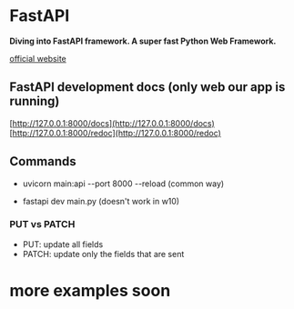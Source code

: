 # FastAPI

**Diving into FastAPI framework. A super fast Python Web Framework.**

[official website](https://fastapi.tiangolo.com/)

## FastAPI development docs (only web our app is running)

[http://127.0.0.1:8000/docs](http://127.0.0.1:8000/docs)
[http://127.0.0.1:8000/redoc](http://127.0.0.1:8000/redoc)

## Commands

- uvicorn main:api --port 8000 --reload (common way)

- fastapi dev main.py (doesn't work in w10)

### PUT vs PATCH

- PUT: update all fields
- PATCH: update only the fields that are sent

# more examples soon
